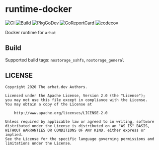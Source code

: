 # runtime-docker

[![CI](https://github.com/arhat-ext/runtime-docker/workflows/CI/badge.svg)](https://github.com/arhat-ext/runtime-docker/actions?query=workflow%3ACI)
[![Build](https://github.com/arhat-ext/runtime-docker/workflows/Build/badge.svg)](https://github.com/arhat-ext/runtime-docker/actions?query=workflow%3ABuild)
[![PkgGoDev](https://pkg.go.dev/badge/ext.arhat.dev/runtime-docker)](https://pkg.go.dev/ext.arhat.dev/runtime-docker)
[![GoReportCard](https://goreportcard.com/badge/ext.arhat.dev/runtime-docker)](https://goreportcard.com/report/ext.arhat.dev/runtime-docker)
[![codecov](https://codecov.io/gh/arhat-ext/runtime-docker/branch/master/graph/badge.svg)](https://codecov.io/gh/arhat-ext/runtime-docker)

Docker runtime for `arhat`

## Build

Supported build tags: `nostorage_sshfs`, `nostorage_general`

## LICENSE

```text
Copyright 2020 The arhat.dev Authors.

Licensed under the Apache License, Version 2.0 (the "License");
you may not use this file except in compliance with the License.
You may obtain a copy of the License at

    http://www.apache.org/licenses/LICENSE-2.0

Unless required by applicable law or agreed to in writing, software
distributed under the License is distributed on an "AS IS" BASIS,
WITHOUT WARRANTIES OR CONDITIONS OF ANY KIND, either express or implied.
See the License for the specific language governing permissions and
limitations under the License.
```

